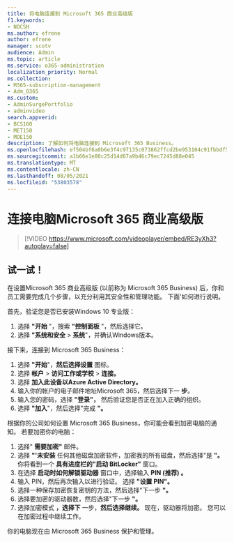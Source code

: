 ```yaml
---
title: 将电脑连接到 Microsoft 365 商业高级版
f1.keywords:
- NOCSH
ms.author: efrene
author: efrene
manager: scotv
audience: Admin
ms.topic: article
ms.service: o365-administration
localization_priority: Normal
ms.collection:
- M365-subscription-management
- Adm_O365
ms.custom:
- AdminSurgePortfolio
- adminvideo
search.appverid:
- BCS160
- MET150
- MOE150
description: 了解如何将电脑连接到 Microsoft 365 Business。
ms.openlocfilehash: ef504bf6a0b6e3f4c97135c073862ffcd2be953104c91fbbdf57efa77cbcb33e
ms.sourcegitcommit: a1b66e1e80c25d14d67a9b46c79ec7245d88e045
ms.translationtype: MT
ms.contentlocale: zh-CN
ms.lasthandoff: 08/05/2021
ms.locfileid: "53803578"
---
```

# <a name="connect-your-pc-to-microsoft-365-business-premium"></a>连接电脑Microsoft 365 商业高级版

> [!VIDEO https://www.microsoft.com/videoplayer/embed/RE3yXh3?autoplay=false]

## <a name="try-it"></a>试一试！
在设置Microsoft 365 商业高级版 (以前称为 Microsoft 365 Business) 后，你和员工需要完成几个步骤，以充分利用其安全性和管理功能。 下面&#39;如何进行说明。

首先，验证您是否已安装Windows 10 专业版：

1. 选择  **"开始** "，搜索  **"控制面板** "，然后选择它。
2. 选择 **"系统和安全**   >   **系统**"，并确认Windows版本。

接下来，连接到 Microsoft 365 Business：

1. 选择 **"开始**"，**然后选择设置** 图标。
2. 选择 **帐户**  >   **访问工作或学校**   >   **连接。**
3. 选择 **加入此设备以Azure Active Directory。**
4. 输入你的帐户的电子邮件地址Microsoft 365，然后选择下一 **步**。
5. 输入您的密码，选择  **"登录"，** 然后验证您是否正在加入正确的组织。
6. 选择 **"加入**"，然后选择"完成 **"。**

根据你的公司如何设置 Microsoft 365 Business，你可能会看到加密电脑的通知。 若要加密你的电脑：

1. 选择"  **需要加密"**  邮件。
2. 选择 **"&#39;未安装** 任何其他磁盘加密软件，加密我的所有磁盘，然后选择"是 **"。** 你将看到一个  **具有进度栏的"启动 BitLocker"**  窗口。
3. 在选择 **启动时如何解锁驱动器** 窗口中，选择输入 **PIN (推荐) 。**
4. 输入 PIN，然后再次输入以进行验证。 选择 **"设置 PIN"。**
5. 选择一种保存加密恢复密钥的方法，然后选择"下一步 **"。**
6. 选择要加密的驱动器数，然后选择"下一步 **"。**
7. 选择加密模式 **，选择下** 一步，**然后选择继续。** 现在，驱动器将加密。 您可以在加密过程中继续工作。

你的电脑现在由 Microsoft 365 Business 保护和管理。